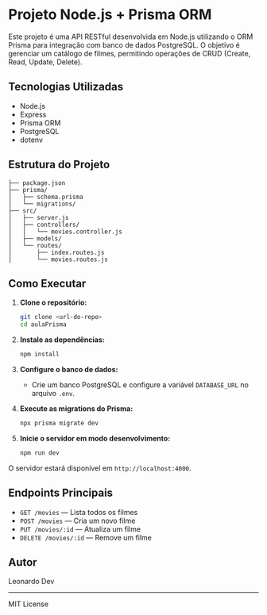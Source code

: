 # Projeto Node.js + Prisma ORM

Este projeto é uma API RESTful desenvolvida em Node.js utilizando o ORM Prisma para integração com banco de dados PostgreSQL. O objetivo é gerenciar um catálogo de filmes, permitindo operações de CRUD (Create, Read, Update, Delete).

## Tecnologias Utilizadas
- Node.js
- Express
- Prisma ORM
- PostgreSQL
- dotenv

## Estrutura do Projeto
```
├── package.json
├── prisma/
│   ├── schema.prisma
│   └── migrations/
├── src/
│   ├── server.js
│   ├── controllers/
│   │   └── movies.controller.js
│   ├── models/
│   └── routes/
│       ├── index.routes.js
│       └── movies.routes.js
```

## Como Executar

1. **Clone o repositório:**
   ```bash
   git clone <url-do-repo>
   cd aulaPrisma
   ```

2. **Instale as dependências:**
   ```bash
   npm install
   ```

3. **Configure o banco de dados:**
   - Crie um banco PostgreSQL e configure a variável `DATABASE_URL` no arquivo `.env`.

4. **Execute as migrations do Prisma:**
   ```bash
   npx prisma migrate dev
   ```

5. **Inicie o servidor em modo desenvolvimento:**
   ```bash
   npm run dev
   ```

O servidor estará disponível em `http://localhost:4000`.

## Endpoints Principais
- `GET /movies` — Lista todos os filmes
- `POST /movies` — Cria um novo filme
- `PUT /movies/:id` — Atualiza um filme
- `DELETE /movies/:id` — Remove um filme

## Autor
Leonardo Dev

---
MIT License
